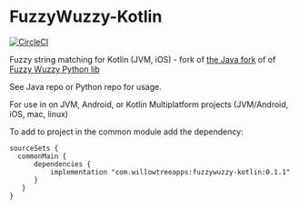 # FuzzyWuzzy-Kotlin
[![CircleCI](https://circleci.com/gh/willowtreeapps/fuzzywuzzy-kotlin.svg?style=svg)](https://circleci.com/gh/willowtreeapps/fuzzywuzzy-kotlin)

Fuzzy string matching for Kotlin (JVM, iOS) - fork of [the Java fork](https://github.com/xdrop/fuzzywuzzy) of of [Fuzzy Wuzzy Python lib](https://github.com/seatgeek/fuzzywuzzy)

See Java repo or Python repo for usage.

For use in on JVM, Android, or Kotlin Multiplatform projects (JVM/Android, iOS, mac, linux)

To add to project in the common module add the dependency:

```
sourceSets {
  commonMain {
      dependencies {
          implementation "com.willowtreeapps:fuzzywuzzy-kotlin:0.1.1"
      }
   }
}
```
